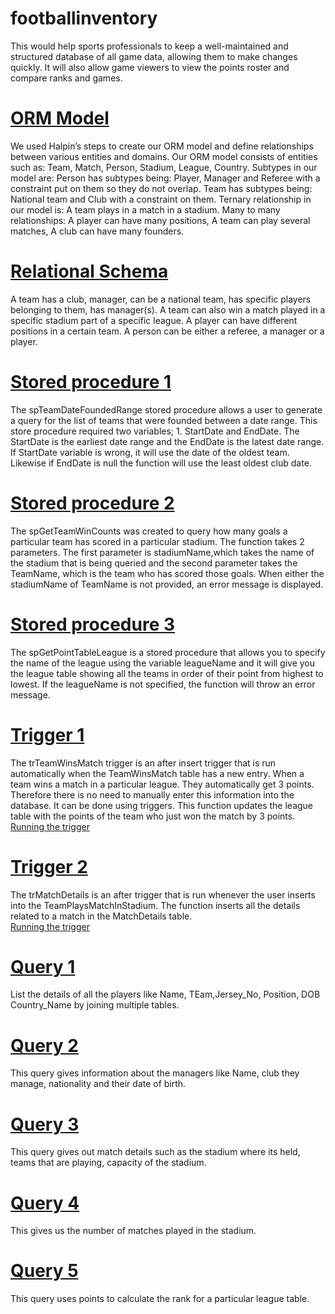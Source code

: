 # footballinventory
This would help sports professionals to keep a well-maintained and structured database of all game data, allowing them to make changes quickly. It will also allow game viewers to view the points roster and compare ranks and games. <br>
# [ORM Model](https://github.com/typicalrobot/footballinventory/blob/main/ORM%20diagram.jpg) <br>
We used Halpin’s steps to create our ORM model and define relationships between various entities and domains.
Our ORM model consists of entities such as: Team, Match, Person, Stadium, League, Country.
Subtypes in our model are:
Person has subtypes being: Player, Manager and Referee with a constraint put on them so they do not overlap.
Team has subtypes being: National team and Club with a constraint on them.
Ternary relationship in our model is:
A team plays in a match in a stadium.
Many to many relationships:
A player can have many positions, A team can play several matches, A club can have many founders. <br>
# [Relational Schema](https://github.com/typicalrobot/footballinventory/blob/main/relational%20schema.jpg) <br>
A team has a club, manager, can be a national team, has specific players belonging to them, has manager(s).
A team can also win a match played in a specific stadium part of a specific league.
A player can have different positions in a certain team.
A person can be either a referee, a manager or a player. <br>
# [Stored procedure 1](https://github.com/typicalrobot/footballinventory/blob/main/Stored%20Procedure%201.png) <br>
The spTeamDateFoundedRange stored procedure allows a user to generate a query for the list of teams that were founded between a date range. This store procedure required two variables; 1. StartDate and EndDate. The StartDate is the earliest date range and the  EndDate  is the latest date range. If StartDate variable is wrong, it will use the date of the oldest team. Likewise if EndDate is null the function will use the least oldest club date.
<br>
# [Stored procedure 2](https://github.com/typicalrobot/footballinventory/blob/main/storedpro2.png) <br>
The spGetTeamWinCounts was created to query how many goals a particular team has scored in a particular stadium. The function takes 2 parameters. The first parameter is stadiumName,which takes the name of the stadium that is being queried and the second parameter takes the TeamName, which is the team who has scored those goals. When either the stadiumName of TeamName is not provided, an error message is displayed. <br>
# [Stored procedure 3](https://github.com/typicalrobot/footballinventory/blob/main/storedpro3.png) <br>
The spGetPointTableLeague  is a stored procedure that allows you to specify the name of the league using the variable leagueName and it will give you the league table showing all the teams in order of their point from highest to lowest. If the leagueName is not specified, the function will throw an error message. <br>
# [Trigger 1](https://github.com/typicalrobot/footballinventory/blob/main/trigger1.png) <br>
The trTeamWinsMatch trigger is an after insert trigger that is run automatically when the TeamWinsMatch table has a new entry. When a team wins a match in a particular league. They automatically get 3 points. Therefore there is no need to manually enter this information into the database. It can be done using triggers. This function updates the league table with the points of the team who just won the match by 3 points. <br>
[Running the trigger](https://github.com/typicalrobot/footballinventory/blob/main/trigrun1.png) <br>
# [Trigger 2](https://github.com/typicalrobot/footballinventory/blob/main/trigger2.png) <br>
The trMatchDetails is an after trigger that is run whenever the user inserts into the TeamPlaysMatchInStadium.  The function inserts all the details related to a match in the MatchDetails table. <br>
[Running the trigger](https://github.com/typicalrobot/footballinventory/blob/main/trigrun2.png)
# [Query 1](https://github.com/typicalrobot/footballinventory/blob/main/q1.png) <br>
List the details of all the players like Name, TEam,Jersey_No, Position, DOB Country_Name by joining multiple tables. <br>
# [Query 2](https://github.com/typicalrobot/footballinventory/blob/main/q2.png) <br>
This query gives information about the managers like Name, club they manage, nationality and their date of birth. <br>
# [Query 3](https://github.com/typicalrobot/footballinventory/blob/main/q3.png) <br>
This query gives out match details such as the stadium where its held, teams that are playing, capacity of the stadium. <br>
# [Query 4](https://github.com/typicalrobot/footballinventory/blob/main/q4.png) <br>
This gives us the number of matches played in the stadium. <br>
# [Query 5](https://github.com/typicalrobot/footballinventory/blob/main/q5.png) <br>
This query uses points to calculate the rank for a particular league table. <br>
 



